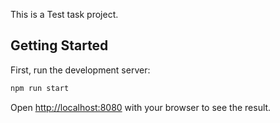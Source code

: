 This is a Test task project.

## Getting Started

First, run the development server:

```bash
npm run start
```

Open [http://localhost:8080](http://localhost:8080) with your browser to see the result.